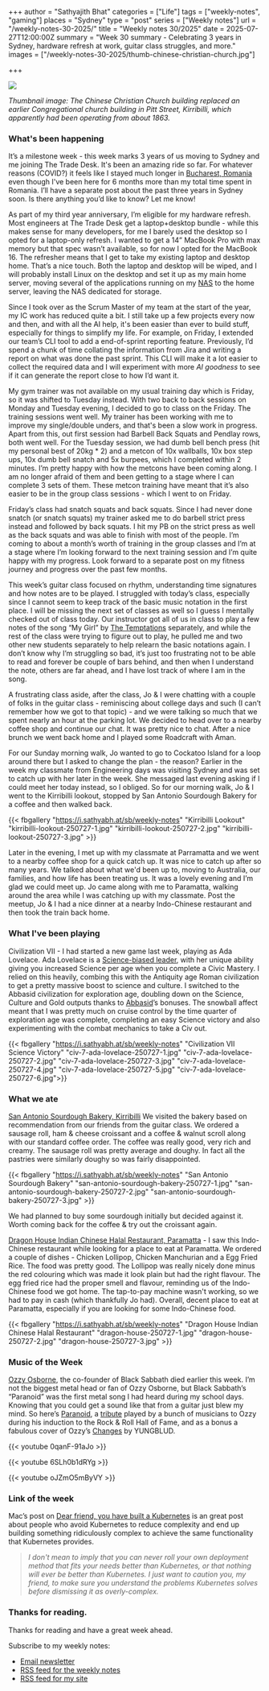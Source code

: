 +++
author = "Sathyajith Bhat"
categories = ["Life"]
tags = ["weekly-notes", "gaming"]
places = "Sydney"
type = "post"
series = ["Weekly notes"]
url = "/weekly-notes-30-2025/"
title = "Weekly notes 30/2025"
date = 2025-07-27T12:00:00Z
summary = "Week 30 summary - Celebrating 3 years in Sydney, hardware refresh at work, guitar class struggles, and more."
images = ["/weekly-notes-30-2025/thumb-chinese-christian-church.jpg"]

+++

![](thumb-chinese-christian-church.jpg)

_Thumbnail image: The Chinese Christian Church building replaced an earlier Congregational church building in Pitt Street, Kirribilli, which apparently had been operating from about 1863._

### What's been happening

It’s a milestone week - this week marks 3 years of us moving to Sydney and me joining The Trade Desk. It's been an amazing ride so far. For whatever reasons (COVID?) it feels like I stayed much longer in [Bucharest, Romania](https://sathyabh.at/places/bucharest/) even though I've been here for 6 months more than my total time spent in Romania. I’ll have a separate post about the past three years in Sydney soon. Is there anything you’d like to know? Let me know! 

As part of my third year anniversary, I’m eligible for my hardware refresh. Most engineers at The Trade Desk get a laptop+desktop bundle - while this makes sense for many developers, for me I barely used the desktop so I opted for a laptop-only refresh. I wanted to get a 14” MacBook Pro with max memory but that spec wasn’t available, so for now I opted for the MacBook 16. The refresher means that I get to take my existing laptop and desktop home. That’s a nice touch. Both the laptop and desktop will be wiped, and I will probably install Linux on the desktop and set it up as my main home server, moving several of the applications running on my [NAS](/nas) to the home server, leaving the NAS dedicated for storage.

Since I took over as the Scrum Master of my team at the start of the year, my IC work has reduced quite a bit. I still take up a few projects every now and then, and with all the AI help, it's been easier than ever to build stuff, especially for things to simplify my life. For example, on Friday, I extended our team’s CLI tool to add a end-of-sprint reporting feature. Previously, I’d spend a chunk of time collating the information from Jira and writing a report on what was done the past sprint. This CLI will make it a lot easier to collect the required data and I will experiment with more _AI goodness_ to see if it can generate the report close to how I’d want it. 

My gym trainer was not available on my usual training day which is Friday, so it was shifted to Tuesday instead. With two back to back sessions on Monday and Tuesday evening, I decided to go to class on the Friday. The training sessions went well. My trainer has been working with me to improve my single/double unders, and that's been a slow work in progress. Apart from this, out first session had Barbell Back Squats and Pendlay rows, both went well. For the Tuesday session, we had dumb bell bench press (hit my personal best of 20kg * 2) and a metcon of 10x wallballs, 10x box step ups, 10x dumb bell snatch and 5x burpees, which I completed within 2 minutes. I’m pretty happy with how the metcons have been coming along. I am no longer afraid of them and been getting to a stage where I can complete 3 sets of them. These metcon training have meant that it’s also easier to be in the group class sessions - which I went to on Friday. 

Friday’s class had snatch squats and back squats. Since I had never done snatch (or snatch squats) my trainer asked me to do barbell strict press instead and followed by back squats. I hit my PB on the strict press as well as the back squats and was able to finish with most of the people. I’m coming to about a month’s worth of training in the group classes and I’m at a stage where I’m looking forward to the next training session and I’m quite happy with my progress. Look forward to a separate post on my fitness journey and progress over the past few months.

This week’s guitar class focused on rhythm, understanding time signatures and how notes are to be played. I struggled with today’s class, especially since I cannot seem to keep track of the basic music notation in the first place. I will be missing the next set of classes as well so I guess I mentally checked out of class today. Our instructor got all of us in class to play a few notes of the song “My Girl” by [The Temptations](https://www.youtube.com/watch?v=y3KJ7d2qBoA) separately, and while the rest of the class were trying to figure out to play, he pulled me and two other new students separately to help relearn the basic notations again. I don’t know why I’m struggling so bad, it’s just too frustrating not to be able to read and forever be couple of bars behind, and then when I understand the note, others are far ahead, and I have lost track of where I am in the song.

A frustrating class aside, after the class, Jo & I were chatting with a couple of folks in the guitar class - reminiscing about college days and such (I can’t remember how we got to that topic) - and we were talking so much that we spent nearly an hour at the parking lot. We decided to head over to a nearby coffee shop and continue our chat. It was pretty nice to chat. After a nice brunch we went back home and I played some Roadcraft with Aman.

For our Sunday morning walk, Jo wanted to go to Cockatoo Island for a loop around there but I asked to change the plan - the reason? Earlier in the week my classmate from Engineering days was visiting Sydney and was set to catch up with her later in the week. She messaged last evening asking if I could meet her today instead, so I obliged. So for our morning walk, Jo & I went to the Kirribilli lookout, stopped by San Antonio Sourdough Bakery for a coffee and then walked back.

{{< fbgallery "https://i.sathyabh.at/sb/weekly-notes" "Kirribilli Lookout" "kirribilli-lookout-250727-1.jpg" "kirribilli-lookout-250727-2.jpg" "kirribilli-lookout-250727-3.jpg" >}}

Later in the evening, I met up with my classmate at Parramatta and we went to a nearby coffee shop for a quick catch up. It was nice to catch up after so many years. We talked about what we'd been up to, moving to Australia, our families, and how life has been treating us. It was a lovely evening and I’m glad we could meet up. Jo came along with me to Paramatta, walking around the area while I was catching up with my classmate. Post the meetup, Jo & I had a nice dinner at a nearby Indo-Chinese restaurant and then took the train back home.

### What I've been playing

Civilization VII - I had started a new game last week, playing as Ada Lovelace. Ada Lovelace is a [Science-biased leader](https://civilization.2k.com/civ-vii/game-guide/leaders/ada-lovelace/), with her unique ability giving you increased Science per age when you complete a Civic Mastery. I relied on this heavily, combing this with the Antiquity age Roman civilization to get a pretty massive boost to science and culture. I switched to the Abbasid civilization for exploration age, doubling down on the Science, Culture and Gold outputs thanks to [Abbasid](https://civilization.2k.com/civ-vii/game-guide/civilizations/abbasid/)’s bonuses. The snowball affect meant that I was pretty much on cruise control by the time quarter of exploration age was complete, completing an easy Science victory and also experimenting with the combat mechanics to take a Civ out. 

{{< fbgallery "https://i.sathyabh.at/sb/weekly-notes" "Civilization VII Science Victory" "civ-7-ada-lovelace-250727-1.jpg" "civ-7-ada-lovelace-250727-2.jpg" "civ-7-ada-lovelace-250727-3.jpg" "civ-7-ada-lovelace-250727-4.jpg" "civ-7-ada-lovelace-250727-5.jpg" "civ-7-ada-lovelace-250727-6.jpg">}}

### What we ate

[San Antonio Sourdough Bakery, Kirribilli](https://maps.app.goo.gl/U4EDgdU7YLbg7pYj6) We visited the bakery based on recommendation from our friends from the guitar class. We ordered a sausage roll, ham & cheese croissant and a coffee & walnut scroll along with our standard coffee order. The coffee was really good, very rich and creamy. The sausage roll was pretty average and doughy. In fact all the pastries were similarly doughy so was fairly disappointed.

{{< fbgallery "https://i.sathyabh.at/sb/weekly-notes" "San Antonio Sourdough Bakery" "san-antonio-sourdough-bakery-250727-1.jpg" "san-antonio-sourdough-bakery-250727-2.jpg" "san-antonio-sourdough-bakery-250727-3.jpg" >}}

We had planned to buy some sourdough initially but decided against it. Worth coming back for the coffee & try out the croissant again.

[Dragon House Indian Chinese Halal Restaurant, Paramatta](https://maps.app.goo.gl/3S74JucpUX2FZEzB8) - I saw this Indo-Chinese restaurant while looking for a place to eat at Paramatta. We ordered a couple of dishes - Chicken Lollipop, Chicken Manchurian and a Egg Fried Rice. The food was pretty good. The Lollipop was really nicely done minus the red colouring which was made it look plain but had the right flavour. The egg fried rice had the proper smell and flavour, reminding us of the Indo-Chinese food we got home. The tap-to-pay machine wasn't working, so we had to pay in cash (which thankfully Jo had). Overall, decent place to eat at Paramatta, especially if you are looking for some Indo-Chinese food.

{{< fbgallery "https://i.sathyabh.at/sb/weekly-notes" "Dragon House Indian Chinese Halal Restaurant" "dragon-house-250727-1.jpg" "dragon-house-250727-2.jpg" "dragon-house-250727-3.jpg" >}}

### Music of the Week

[Ozzy Osborne](https://en.wikipedia.org/wiki/Ozzy_Osbourne), the co-founder of Black Sabbath died earlier this week. I’m not the biggest metal head or fan of Ozzy Osborne, but Black Sabbath’s “Paranoid” was the first metal song I had heard during my school days. Knowing that you could get a sound like that from a guitar just blew my mind. So here’s [Paranoid](https://www.youtube.com/watch?v=0qanF-91aJo), a [tribute](https://www.youtube.com/watch?v=6SLh0b1dRYg) played by a bunch of musicians to Ozzy during his induction to the Rock & Roll Hall of Fame, and as a bonus a fabulous cover of Ozzy’s [Changes](https://www.youtube.com/watch?v=oJZmO5mByVY) by YUNGBLUD.


{{< youtube 0qanF-91aJo >}}

{{< youtube 6SLh0b1dRYg >}}

{{< youtube oJZmO5mByVY >}}

### Link of the week

Mac’s post on [Dear friend, you have built a Kubernetes](https://www.macchaffee.com/blog/2024/you-have-built-a-kubernetes/) is an great post about people who avoid Kubernetes to reduce complexity and end up building something ridiculously complex to achieve the same functionality that Kubernetes provides. 

> *I don't mean to imply that you can never roll your own deployment method that fits your needs better than Kubernetes, or that nothing will ever be better than Kubernetes. I just want to caution you, my friend, to make sure you understand the problems Kubernetes solves before dismissing it as overly-complex.*

### Thanks for reading.
Thanks for reading and have a great week ahead. 

Subscribe to my weekly notes:
- [Email newsletter](https://sathyabhat.substack.com/)
- [RSS feed for the weekly notes](https://sathyabh.at/series/weekly-notes/index.xml)
- [RSS feed for my site](https://sathyabh.at/index.xml)
 
